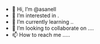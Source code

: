 - 👋 Hi, I’m @asanell 
- 👀 I’m interested in .
- 🌱 I’m currently learning ..
- 💞️ I’m looking to collaborate on ....
- 📫 How to reach me .....

<!---
asanell/asanell is a ✨ special ✨ repository because its `README.md` (this file) appears on your GitHub profile.
You can click the Preview link to take a look at your changes.
--->
